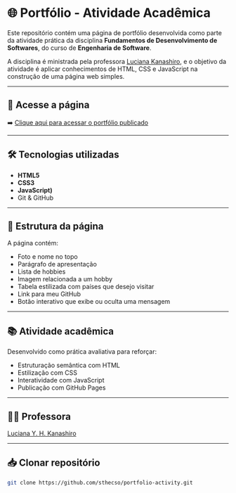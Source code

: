 # 🌐 Portfólio - Atividade Acadêmica

Este repositório contém uma página de portfólio desenvolvida como parte da atividade prática da disciplina **Fundamentos de Desenvolvimento de Softwares**, do curso de **Engenharia de Software**.

A disciplina é ministrada pela professora [Luciana Kanashiro](https://www.linkedin.com/in/luciane-y-h-kanashiro), e o objetivo da atividade é aplicar conhecimentos de HTML, CSS e JavaScript na construção de uma página web simples.

---

## 🔗 Acesse a página

➡️ [Clique aqui para acessar o portfólio publicado](https://sthecso.github.io/portfolio-activity/)

---

## 🛠 Tecnologias utilizadas

- **HTML5**
- **CSS3**
- **JavaScript)**
- Git & GitHub

---

## 📄 Estrutura da página

A página contém:

- Foto e nome no topo
- Parágrafo de apresentação
- Lista de hobbies
- Imagem relacionada a um hobby
- Tabela estilizada com países que desejo visitar
- Link para meu GitHub
- Botão interativo que exibe ou oculta uma mensagem

---

## 📚 Atividade acadêmica

Desenvolvido como prática avaliativa para reforçar:

- Estruturação semântica com HTML
- Estilização com CSS
- Interatividade com JavaScript
- Publicação com GitHub Pages

---

## 👩‍🏫 Professora

[Luciana Y. H. Kanashiro](https://www.linkedin.com/in/luciane-y-h-kanashiro)

---

## 📥 Clonar repositório

```bash
git clone https://github.com/sthecso/portfolio-activity.git
